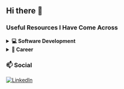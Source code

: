 ## Hi there 👋

### Useful Resources I Have Come Across
<details>
<summary><b>💻 Software Development</b></summary>

* [Learning Lab](https://learn.uno/learning/)
* [FreeCodeCamp](https://www.freecodecamp.org/)
* [Fireship - YouTube](https://www.youtube.com/@Fireship)

</details>

<details>
<summary><b>🌱 Career</b></summary>

* [80000 Hours](https://80000hours.org/)
* [Learning Lab](https://learn.uno/learning/)

</details>

### 📫 Social
[![LinkedIn](https://img.shields.io/badge/Sudhamsu_Gurijala-0077B5?style=flat&logo=linkedin&logoColor=white)](https://www.linkedin.com/in/sudhamsugurijala)


<!--
**sudhamsugurijala/sudhamsugurijala** is a ✨ _special_ ✨ repository because its `README.md` (this file) appears on your GitHub profile.

Here are some ideas to get you started:

- 🔭 I’m currently working on ...
- 🌱 I’m currently learning ...
- 👯 I’m looking to collaborate on ...
- 🤔 I’m looking for help with ...
- 💬 Ask me about ...
- 📫 How to reach me: ...
- 😄 Pronouns: ...
- ⚡ Fun fact: ...
-->
